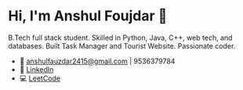 # Hi, I'm Anshul Foujdar 👋

B.Tech full stack student. Skilled in Python, Java, C++, web tech, and databases. Built Task Manager and Tourist Website. Passionate coder.

- 📧 anshulfauzdar2415@gmail.com | 9536379784  
- 🔗 [LinkedIn](https://www.linkedin.com/in/anshul-fauzdar-596929304?utm_source=share&utm_campaign=share_via&utm_content=profile&utm_medium=android_app)
- 💻 [LeetCode](https://leetcode.com/anshul_fauzdar001_/)


